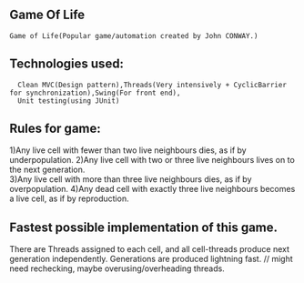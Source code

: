 ## Game Of Life
    Game of Life(Popular game/automation created by John CONWAY.)

## Technologies used:
      Clean MVC(Design pattern),Threads(Very intensively + CyclicBarrier for synchronization),Swing(For front end),
      Unit testing(using JUnit)


## Rules for game: 
  1)Any live cell with fewer than two live neighbours dies, as if by underpopulation.
  2)Any live cell with two or three live neighbours lives on to the next generation.  
  3)Any live cell with more than three live neighbours dies, as if by overpopulation.
  4)Any dead cell with exactly three live neighbours becomes a live cell, as if by reproduction.

## Fastest possible implementation of this game.

  There are Threads assigned to each cell, and all cell-threads produce next generation independently.
  Generations are produced lightning fast. // might need rechecking, maybe overusing/overheading  threads.



